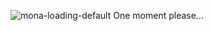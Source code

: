 
![mona-loading-default](https://user-images.githubusercontent.com/17908005/173718644-3d9fc785-ad7d-4d50-9c56-80eda82a15ea.gif)
One moment please...

<!---
![Kaito Kid hangrider with happy new year label](https://user-images.githubusercontent.com/17908005/154393617-ae357216-698c-4b99-ad8f-63ed965a6318.gif)
![Detective Conan in helicopter, try to catch Kaito Kid](https://user-images.githubusercontent.com/17908005/154393614-73848b63-390b-42fd-82d7-61e86bf5ef4c.gif)

### Hi there 👋

**fuslonflare/fuslonflare** is a ✨ _special_ ✨ repository because its `README.md` (this file) appears on your GitHub profile.

Here are some ideas to get you started:

- 🔭 I’m currently working on ...
- 🌱 I’m currently learning ...
- 👯 I’m looking to collaborate on ...
- 🤔 I’m looking for help with ...
- 💬 Ask me about ...
- 📫 How to reach me: ...
- 😄 Pronouns: ...
- ⚡ Fun fact: ...
-->
